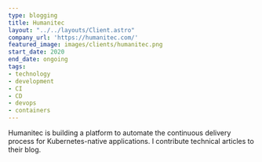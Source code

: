 ```yaml
---
type: blogging
title: Humanitec
layout: "../../layouts/Client.astro"
company_url: 'https://humanitec.com/'
featured_image: images/clients/humanitec.png
start_date: 2020
end_date: ongoing
tags:
- technology
- development
- CI
- CD
- devops
- containers
---
```


Humanitec is building a platform to automate the continuous delivery process for Kubernetes-native applications. I contribute technical articles to their blog.
